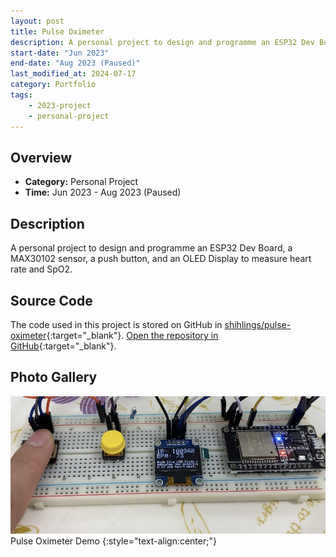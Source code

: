```yaml
---
layout: post
title: Pulse Oximeter
description: A personal project to design and programme an ESP32 Dev Board, a MAX30102 sensor, a push button, and an OLED Display to measure heart rate and SpO2. 
start-date: "Jun 2023"
end-date: "Aug 2023 (Paused)"
last_modified_at: 2024-07-17
category: Portfolio
tags:
    - 2023-project
    - personal-project
---
```


## Overview
- **Category:** Personal Project
- **Time:** Jun 2023 - Aug 2023 (Paused)

## Description
A personal project to design and programme an ESP32 Dev Board, a MAX30102 sensor, a push button, and an OLED Display to measure heart rate and SpO2. 

## Source Code
The code used in this project is stored on GitHub in [shihlings/pulse-oximeter](https://github.com/shihlings/pulse-oximeter){:target="_blank"}. [Open the repository in GitHub](https://github.com/shihlings/pulse-oximeter){:target="_blank"}.

## Photo Gallery

![IMAGE: Pulse Oximeter Demo](/portfolio/assets/pulse-oximeter/sample.jpg)
Pulse Oximeter Demo
{:style="text-align:center;"}